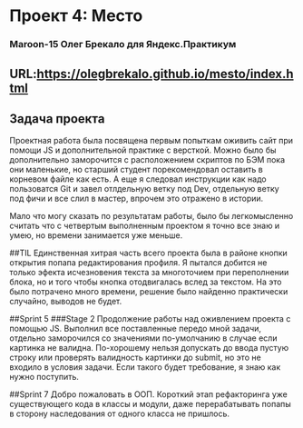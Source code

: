 # Проект 4: Место
### Maroon-15 Олег Брекало для Яндекс.Практикум
## URL:https://olegbrekalo.github.io/mesto/index.html
## Задача проекта

Проектная работа была посвящена первым попыткам оживить сайт при помощи JS и дополнительной практике с версткой. Можно было бы дополнительно заморочится с расположением скриптов по БЭМ пока они маленькие, но старший студент порекомендовал оставить в корневом файле как есть. А еще я следовал инструкции как надо пользоватся Git и завел отлдельную ветку под Dev, отдельную ветку под фичи и все слил в мастер, впрочем это отражено в истории.

Мало что могу сказать по результатам работы, было бы легкомысленно считать что с четвертым выполненным проектом я точно все знаю и умею, но времени занимается уже меньше.

##TIL
Единственная хитрая часть всего проекта была в районе кнопки открытия попапа редактирования профиля. Я пытался добится не только эфекта исчезновения текста за многоточием при переполнении блока, но и того чтобы кнопка отодвигалась вслед за текстом. На это было потрачено много времени, решение было найденно практически случайно, выводов не будет.

##Sprint 5
###Stage 2
Продолжение работы над оживлением проекта с помощью JS. Выполнил все поставленные передо мной задачи, отдельно заморочился со значениями по-умолчанию в случае если картинка не валидна. По-хорошему нельзя допускать до ввода пустую строку или проверять валидность картинки до submit, но это не входило в условия задачи. Если такого будет требование, я знаю как нужно поступить.

##Sprint 7
Добро пожаловать в ООП. Короткий этап рефакторинга уже существующего кода в классы и модули, даже перерабатывать попапы в сторону наследования от одного класса не пришлось.
